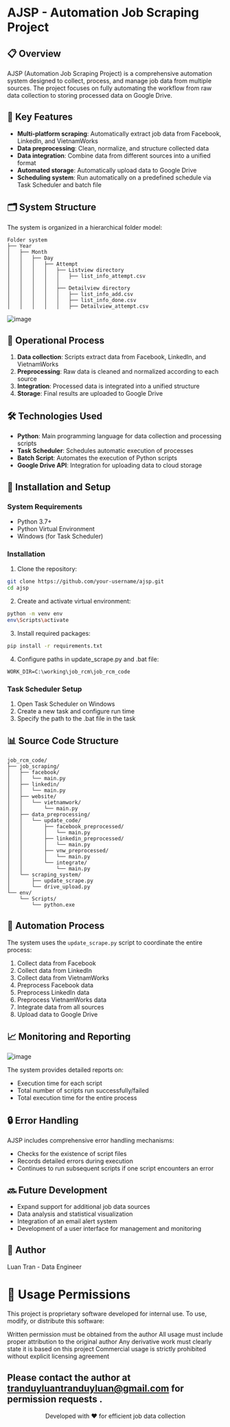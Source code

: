 # AJSP - Automation Job Scraping Project

## 📋 Overview

AJSP (Automation Job Scraping Project) is a comprehensive automation system designed to collect, process, and manage job data from multiple sources. The project focuses on fully automating the workflow from raw data collection to storing processed data on Google Drive.

## 🌟 Key Features

- **Multi-platform scraping**: Automatically extract job data from Facebook, LinkedIn, and VietnamWorks
- **Data preprocessing**: Clean, normalize, and structure collected data
- **Data integration**: Combine data from different sources into a unified format
- **Automated storage**: Automatically upload data to Google Drive
- **Scheduling system**: Run automatically on a predefined schedule via Task Scheduler and batch file

## 🗂️ System Structure

The system is organized in a hierarchical folder model:

```
Folder system
├── Year
│   ├── Month
│   │   ├── Day
│   │   │   ├── Attempt
│   │   │   │   ├── Listview directory
│   │   │   │   │   ├── list_info_attempt.csv
│   │   │   │   │
│   │   │   │   ├── Detailview directory
│   │   │   │   │   ├── list_info_add.csv
│   │   │   │   │   ├── list_info_done.csv
│   │   │   │   │   ├── Detailview_attempt.csv
```

![image](https://github.com/user-attachments/assets/58c9d3a0-aa73-4f02-b9f0-d1527a16aeeb)


## 🚀 Operational Process

1. **Data collection**: Scripts extract data from Facebook, LinkedIn, and VietnamWorks
2. **Preprocessing**: Raw data is cleaned and normalized according to each source
3. **Integration**: Processed data is integrated into a unified structure
4. **Storage**: Final results are uploaded to Google Drive

## 🛠️ Technologies Used

- **Python**: Main programming language for data collection and processing scripts
- **Task Scheduler**: Schedules automatic execution of processes
- **Batch Script**: Automates the execution of Python scripts
- **Google Drive API**: Integration for uploading data to cloud storage

## 🔧 Installation and Setup

### System Requirements

- Python 3.7+ 
- Python Virtual Environment
- Windows (for Task Scheduler)

### Installation

1. Clone the repository:
```bash
git clone https://github.com/your-username/ajsp.git
cd ajsp
```

2. Create and activate virtual environment:
```bash
python -m venv env
env\Scripts\activate
```

3. Install required packages:
```bash
pip install -r requirements.txt
```

4. Configure paths in update_scrape.py and .bat file:
```
WORK_DIR=C:\working\job_rcm\job_rcm_code
```

### Task Scheduler Setup

1. Open Task Scheduler on Windows
2. Create a new task and configure run time
3. Specify the path to the .bat file in the task

## 📊 Source Code Structure

```
job_rcm_code/
├── job_scraping/
│   ├── facebook/
│   │   └── main.py
│   ├── linkedin/
│   │   └── main.py
│   ├── website/
│   │   └── vietnamwork/
│   │       └── main.py
│   ├── data_preprocessing/
│   │   └── update_code/
│   │       ├── facebook_preprocessed/
│   │       │   └── main.py
│   │       ├── linkedin_preprocessed/
│   │       │   └── main.py
│   │       ├── vnw_preprocessed/
│   │       │   └── main.py
│   │       └── integrate/
│   │           └── main.py
│   └── scraping_system/
│       ├── update_scrape.py
│       └── drive_upload.py
└── env/
    └── Scripts/
        └── python.exe
```

## 🔄 Automation Process

The system uses the `update_scrape.py` script to coordinate the entire process:

1. Collect data from Facebook
2. Collect data from LinkedIn
3. Collect data from VietnamWorks
4. Preprocess Facebook data
5. Preprocess LinkedIn data
6. Preprocess VietnamWorks data
7. Integrate data from all sources
8. Upload data to Google Drive

## 📈 Monitoring and Reporting

![image](https://github.com/user-attachments/assets/caedba50-70da-42b5-bb06-2ed298b96c0d)


The system provides detailed reports on:
- Execution time for each script
- Total number of scripts run successfully/failed
- Total execution time for the entire process

## 🔒 Error Handling

AJSP includes comprehensive error handling mechanisms:
- Checks for the existence of script files
- Records detailed errors during execution
- Continues to run subsequent scripts if one script encounters an error

## 🔜 Future Development

- Expand support for additional job data sources
- Data analysis and statistical visualization
- Integration of an email alert system
- Development of a user interface for management and monitoring

## 👤 Author
Luan Tran - Data Engineer

# 🔐 Usage Permissions
This project is proprietary software developed for internal use. To use, modify, or distribute this software:

Written permission must be obtained from the author
All usage must include proper attribution to the original author
Any derivative work must clearly state it is based on this project
Commercial usage is strictly prohibited without explicit licensing agreement

Please contact the author at tranduyluantranduyluan@gmail.com for permission requests    .
---

<p align="center">Developed with ❤️ for efficient job data collection</p>
